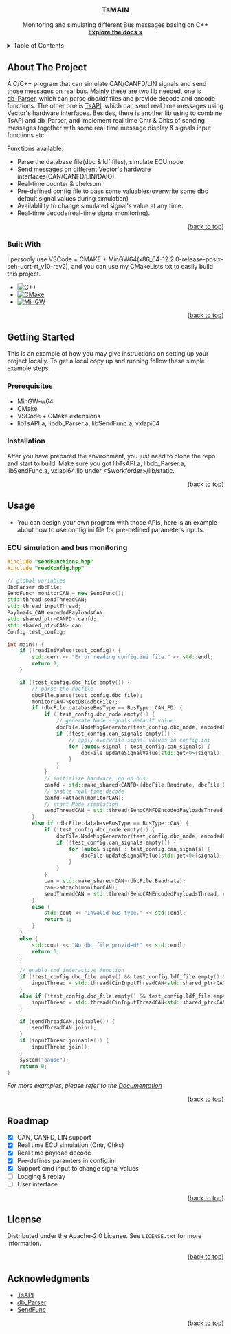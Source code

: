 <!-- Improved compatibility of back to top link: See: https://github.com/othneildrew/Best-README-Template/pull/73 -->
<a id="readme-top"></a>
<!--
*** Thanks for checking out the Best-README-Template. If you have a suggestion
*** that would make this better, please fork the repo and create a pull request
*** or simply open an issue with the tag "enhancement".
*** Don't forget to give the project a star!
*** Thanks again! Now go create something AMAZING! :D
-->



<!-- PROJECT SHIELDS -->
<!--
*** I'm using markdown "reference style" links for readability.
*** Reference links are enclosed in brackets [ ] instead of parentheses ( ).
*** See the bottom of this document for the declaration of the reference variables
*** for contributors-url, forks-url, etc. This is an optional, concise syntax you may use.
*** https://www.markdownguide.org/basic-syntax/#reference-style-links
-->
<!-- [![Contributors][contributors-shield]][contributors-url]
[![Forks][forks-shield]][forks-url]
[![Stargazers][stars-shield]][stars-url]
[![Issues][issues-shield]][issues-url]
[![MIT License][license-shield]][license-url]
[![LinkedIn][linkedin-shield]][linkedin-url] -->



<!-- PROJECT LOGO -->
<br />
<div align="center">
  <!-- <a href="https://github.com/othneildrew/Best-README-Template">
    <img src="images/logo.png" alt="Logo" width="80" height="80">
  </a> -->

  <h3 align="center">TsMAIN</h3>

  <p align="center">
    Monitoring and simulating different Bus messages basing on C++
    <br />
    <a href="https://github.com/1482815025/TsMAIN"><strong>Explore the docs »</strong></a>
    <br />
  </p>
</div>



<!-- TABLE OF CONTENTS -->
<details>
  <summary>Table of Contents</summary>
  <ol>
    <li>
      <a href="#about-the-project">About The Project</a>
      <ul>
        <li><a href="#built-with">Built With</a></li>
      </ul>
    </li>
    <li>
      <a href="#getting-started">Getting Started</a>
      <ul>
        <li><a href="#prerequisites">Prerequisites</a></li>
        <li><a href="#installation">Installation</a></li>
      </ul>
    </li>
    <li><a href="#usage">Usage</a></li>
    <li><a href="#roadmap">Roadmap</a></li>
    <li><a href="#license">License</a></li>
    <li><a href="#acknowledgments">Acknowledgments</a></li>
  </ol>
</details>



<!-- ABOUT THE PROJECT -->
## About The Project

<!-- [![Product Name Screen Shot][product-screenshot]](https://example.com) -->

A C/C++ program that can simulate CAN/CANFD/LIN signals and send those messages on real bus. Mainly these are two lib needed, one is [db_Parser](https://github.com/1482815025/db_Parser), which can parse dbc/ldf files and provide decode and encode functions. The other one is [TsAPI](https://github.com/1482815025/TsAPI), which can send real time messages using Vector's hardware interfaces. Besides, there is another lib using to combine TsAPI and db_Parser, and implement real time Cntr & Chks of sending messages together with some real time message display & signals input functions etc. 

Functions available:
* Parse the database file(dbc & ldf files), simulate ECU node.
* Send messages on different Vector's hardware interfaces(CAN/CANFD/LIN/DAIO).
* Real-time counter & cheksum.
* Pre-defined config file to pass some valuables(overwrite some dbc default signal values during simulation)
* Availablility to change simulated signal's value at any time.
* Real-time decode(real-time signal monitoring).

<p align="right">(<a href="#readme-top">back to top</a>)</p>



### Built With

I personly use VSCode + CMAKE + MinGW64(x86_64-12.2.0-release-posix-seh-ucrt-rt_v10-rev2), and you can use my CMakeLists.txt to easily build this project.

* ![C++][C++-icon]
* [![CMake][CMake-icon]][CMake-url]
* [![MinGW][MinGW-icon]][MinGW-url]

<p align="right">(<a href="#readme-top">back to top</a>)</p>



<!-- GETTING STARTED -->
## Getting Started

This is an example of how you may give instructions on setting up your project locally.
To get a local copy up and running follow these simple example steps.

### Prerequisites

* MinGW-w64
* CMake
* VSCode + CMake extensions
* libTsAPI.a, libdb_Parser.a, libSendFunc.a, vxlapi64

### Installation

After you have prepared the environment, you just need to clone the repo and start to build. Make sure you got libTsAPI.a, libdb_Parser.a, libSendFunc.a, vxlapi64.lib under <$workforder>/lib/static.

<p align="right">(<a href="#readme-top">back to top</a>)</p>


<!-- USAGE EXAMPLES -->
## Usage

* You can design your own program with those APIs, here is an example about how to use config.ini file for pre-defined parameters inputs.

### ECU simulation and bus monitoring

```c++
#include "sendFunctions.hpp"
#include "readConfig.hpp"

// global variables
DbcParser dbcFile;
SendFunc* monitorCAN = new SendFunc();
std::thread sendThreadCAN;
std::thread inputThread;
Payloads_CAN encodedPayloadsCAN;
std::shared_ptr<CANFD> canfd;
std::shared_ptr<CAN> can;
Config test_config;

int main() {
    if (!readIniValue(test_config)) {
        std::cerr << "Error reading config.ini file." << std::endl;
        return 1;
    }

	if (!test_config.dbc_file.empty()) {
        // parse the dbcfile
		dbcFile.parse(test_config.dbc_file);
		monitorCAN->setDB(&dbcFile);
		if (dbcFile.databaseBusType == BusType::CAN_FD) {
			if (!test_config.dbc_node.empty()) {
                // generate Node signals default value
				dbcFile.NodeMsgGenerator(test_config.dbc_node, encodedPayloadsCAN);
				if (!test_config.can_signals.empty()) {
                    // apply overwrite signal values in config.ini
					for (auto& signal : test_config.can_signals) {
						dbcFile.updateSignalValue(std::get<0>(signal), std::get<1>(signal), std::get<2>(signal), encodedPayloadsCAN);
					}
				}
			}
            // initialize hardware, go on bus
			canfd = std::make_shared<CANFD>(dbcFile.Baudrate, dbcFile.BaudRateCANFD);
            // enable real time decode
			canfd->attach(monitorCAN);
            // start Node simulation
			sendThreadCAN = std::thread(SendCANFDEncodedPayloadsThread, canfd, std::ref(encodedPayloadsCAN));
		}
		else if (dbcFile.databaseBusType == BusType::CAN) {
			if (!test_config.dbc_node.empty()) {
				dbcFile.NodeMsgGenerator(test_config.dbc_node, encodedPayloadsCAN);
				if (!test_config.can_signals.empty()) {
					for (auto& signal : test_config.can_signals) {
						dbcFile.updateSignalValue(std::get<0>(signal), std::get<1>(signal), std::get<2>(signal), encodedPayloadsCAN);
					}
				}
			}
			can = std::make_shared<CAN>(dbcFile.Baudrate);
			can->attach(monitorCAN);
			sendThreadCAN = std::thread(SendCANEncodedPayloadsThread, can, std::ref(encodedPayloadsCAN));
		}
		else {
			std::cout << "Invalid bus type." << std::endl;
			return 1;
		}
	}
    else {
        std::cout << "No dbc file provided!" << std::endl;
        return 1;
    }

    // enable cmd interactive function
    if (!test_config.dbc_file.empty() && test_config.ldf_file.empty() && dbcFile.databaseBusType == BusType::CAN_FD) {
		inputThread = std::thread(CinInputThreadCAN<std::shared_ptr<CANFD>>, canfd, std::ref(dbcFile), std::ref(encodedPayloadsCAN), monitorCAN);
	}
    else if (!test_config.dbc_file.empty() && test_config.ldf_file.empty() && dbcFile.databaseBusType == BusType::CAN) {
		inputThread = std::thread(CinInputThreadCAN<std::shared_ptr<CAN>>, can, std::ref(dbcFile), std::ref(encodedPayloadsCAN), monitorCAN);
	}

	if (sendThreadCAN.joinable()) {
		sendThreadCAN.join();
	}
	if (inputThread.joinable()) {
		inputThread.join();
	}
	system("pause");
	return 0;
}
```


_For more examples, please refer to the [Documentation](https://github.com/1482815025/TsMAIN/blob/master/README.md)_

<p align="right">(<a href="#readme-top">back to top</a>)</p>



<!-- ROADMAP -->
## Roadmap

- [x] CAN, CANFD, LIN support
- [x] Real time ECU simulation (Cntr, Chks)
- [x] Real time payload decode
- [x] Pre-defines paramters in config.ini
- [x] Support cmd input to change signal values
- [ ] Logging & replay
- [ ] User interface

<!-- See the [open issues](https://github.com/othneildrew/Best-README-Template/issues) for a full list of proposed features (and known issues). -->

<p align="right">(<a href="#readme-top">back to top</a>)</p>



<!-- CONTRIBUTING -->
<!-- ## Contributing

Contributions are what make the open source community such an amazing place to learn, inspire, and create. Any contributions you make are **greatly appreciated**.

If you have a suggestion that would make this better, please fork the repo and create a pull request. You can also simply open an issue with the tag "enhancement".
Don't forget to give the project a star! Thanks again!

1. Fork the Project
2. Create your Feature Branch (`git checkout -b feature/AmazingFeature`)
3. Commit your Changes (`git commit -m 'Add some AmazingFeature'`)
4. Push to the Branch (`git push origin feature/AmazingFeature`)
5. Open a Pull Request

### Top contributors:

<a href="https://github.com/othneildrew/Best-README-Template/graphs/contributors">
  <img src="https://contrib.rocks/image?repo=othneildrew/Best-README-Template" alt="contrib.rocks image" />
</a>

<p align="right">(<a href="#readme-top">back to top</a>)</p> -->



<!-- LICENSE -->
## License

Distributed under the Apache-2.0 License. See `LICENSE.txt` for more information.

<p align="right">(<a href="#readme-top">back to top</a>)</p>



<!-- CONTACT -->
<!-- ## Contact

Your Name - [@your_twitter](https://twitter.com/your_username) - email@example.com

Project Link: [https://github.com/your_username/repo_name](https://github.com/your_username/repo_name)

<p align="right">(<a href="#readme-top">back to top</a>)</p> -->



<!-- ACKNOWLEDGMENTS -->
## Acknowledgments


* [TsAPI](https://github.com/1482815025/TsAPI)
* [db_Parser](https://github.com/1482815025/db_Parser)
* [SendFunc](https://github.com/1482815025/SendFunc)

<p align="right">(<a href="#readme-top">back to top</a>)</p>



<!-- MARKDOWN LINKS & IMAGES -->
<!-- https://www.markdownguide.org/basic-syntax/#reference-style-links -->
[CMake-url]: https://cmake.org/
[CMake-icon]: https://img.shields.io/badge/CMake-000000?style=for-the-badge&logo=cmake
[C++-icon]: https://img.shields.io/badge/C++-000000?style=for-the-badge&logo=cplusplus
[MinGW-url]: https://www.mingw-w64.org/
[MinGW-icon]: https://img.shields.io/badge/MinGW64-000000?style=for-the-badge&logo=mingww64